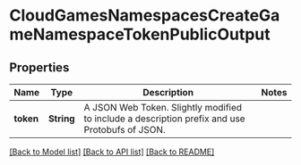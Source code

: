 # CloudGamesNamespacesCreateGameNamespaceTokenPublicOutput

## Properties

Name | Type | Description | Notes
------------ | ------------- | ------------- | -------------
**token** | **String** | A JSON Web Token. Slightly modified to include a description prefix and use Protobufs of JSON. | 

[[Back to Model list]](../README.md#documentation-for-models) [[Back to API list]](../README.md#documentation-for-api-endpoints) [[Back to README]](../README.md)



